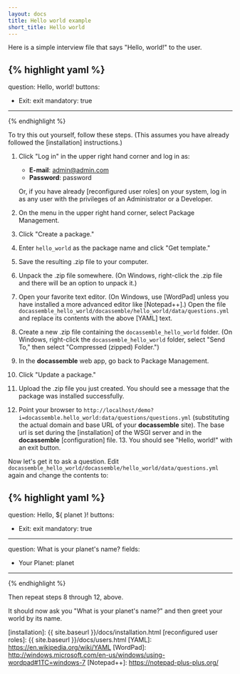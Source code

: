 ```yaml
---
layout: docs
title: Hello world example
short_title: Hello world
---
```


Here is a simple interview file that says "Hello, world!" to the user.

{% highlight yaml %}
---
question: Hello, world!
buttons:
  - Exit: exit
mandatory: true
---
{% endhighlight %}

To try this out yourself, follow these steps.  (This assumes you have
already followed the [installation] instructions.)

1. Click "Log in" in the upper right hand corner and log in as:
 
   * **E-mail**: admin@admin.com
   * **Password**: password

   Or, if you have already [reconfigured user roles] on your system,
   log in as any user with the privileges of an Administrator or a
   Developer.
2. On the menu in the upper right hand corner, select Package Management.
3. Click "Create a package."
4. Enter `hello_world` as the package name and click "Get template."
5. Save the resulting .zip file to your computer.
6. Unpack the .zip file somewhere.  (On Windows, right-click the .zip
   file and there will be an option to unpack it.)
7. Open your favorite text editor.  (On Windows, use [WordPad] unless
   you have installed a more advanced editor like [Notepad++].)  Open
   the file
   `docassemble_hello_world/docassemble/hello_world/data/questions.yml`
   and replace its contents with the above [YAML] text.
8. Create a new .zip file containing the `docassemble_hello_world`
folder.  (On Windows, right-click the `docassemble_hello_world`
folder, select "Send To," then select "Compressed (zipped) Folder.")
9. In the **docassemble** web app, go back to Package Management.
10. Click "Update a package."
11. Upload the .zip file you just created.  You should see a message
that the package was installed successfully.
12. Point your browser to
    `http://localhost/demo?i=docassemble.hello_world:data/questions/questions.yml`
    (substituting the actual domain and base URL of your
    **docassemble** site).  The base url is set during the
    [installation] of the WSGI server and in the **docassemble**
    [configuration] file.
	13. You should see "Hello, world!" with an exit button.

Now let's get it to ask a question.  Edit
`docassemble_hello_world/docassemble/hello_world/data/questions.yml`
again and change the contents to:

{% highlight yaml %}
---
question: Hello, ${ planet }!
buttons:
  - Exit: exit
mandatory: true
---
question: What is your planet's name?
fields:
  - Your Planet: planet
---
{% endhighlight %}

Then repeat steps 8 through 12, above.

It should now ask you "What is your planet's name?" and then greet
your world by its name.

[installation]: {{ site.baseurl }}/docs/installation.html
[reconfigured user roles]: {{ site.baseurl }}/docs/users.html
[YAML]: https://en.wikipedia.org/wiki/YAML
[WordPad]: http://windows.microsoft.com/en-us/windows/using-wordpad#1TC=windows-7
[Notepad++]: https://notepad-plus-plus.org/
